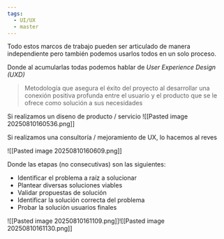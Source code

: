 ```yaml
---
tags:
  - UI/UX
  - master
---
```

Todo estos marcos de trabajo pueden ser articulado de manera independiente pero también podemos usarlos todos en un solo proceso.

Donde al acumularlas todas podemos hablar de *User Experience Design (UXD)*

> Metodología que asegura el éxito del proyecto al desarrollar una conexión positiva profunda entre el usuario y el producto que se le ofrece como solución a sus necesidades

 Si realizamos un diseno de producto / servicio 
 ![[Pasted image 20250810160536.png]]

Si realizamos una consultoría / mejoramiento de UX, lo hacemos al reves

![[Pasted image 20250810160609.png]]

Donde las etapas (no consecutivas) son las siguientes:

- Identificar el problema a raíz a solucionar
- Plantear diversas soluciones viables
- Validar propuestas de solución 
- Identificar la solución correcta del problema
- Probar la solución usuarios finales

![[Pasted image 20250810161109.png]]![[Pasted image 20250810161130.png]]